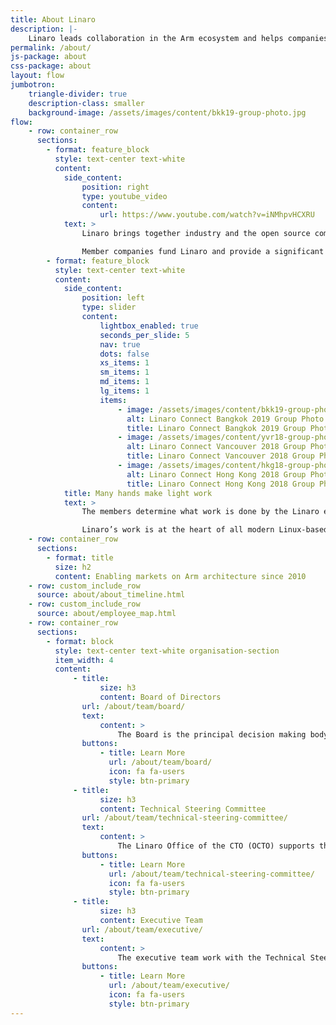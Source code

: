 ```yaml
---
title: About Linaro
description: |-
    Linaro leads collaboration in the Arm ecosystem and helps companies work with the latest open source technology.
permalink: /about/
js-package: about
css-package: about
layout: flow
jumbotron:
    triangle-divider: true
    description-class: smaller
    background-image: /assets/images/content/bkk19-group-photo.jpg
flow:
    - row: container_row
      sections:
        - format: feature_block
          style: text-center text-white
          content:
            side_content:
                position: right
                type: youtube_video
                content:
                    url: https://www.youtube.com/watch?v=iNMhpvHCXRU
            text: >
                Linaro brings together industry and the open source community to work on key projects, deliver great tools, reduce industry wide fragmentation and redundant effort, and provide common software foundations for all. The mission is not exclusive to Arm – Linaro can work on other architectures and technologies where the work benefits Linaro members and the Arm ecosystem.

                Member companies fund Linaro and provide a significant proportion of its engineering resources as assignees who work full time on Linaro projects and member engineers who work on member-sponsored projects. Linaro’s engineering team, including contributed member resources, consists of about 300 software developers. Linaro engages with the broader open source community on a daily basis on IRC, mailing lists and at industry events, including at its own Linaro Connect events. The work page provides an overview of, and links to more information about, Linaro’s organization, groups, projects and initiatives.
        - format: feature_block
          style: text-center text-white
          content:
            side_content:
                position: left
                type: slider
                content:
                    lightbox_enabled: true
                    seconds_per_slide: 5
                    nav: true
                    dots: false
                    xs_items: 1
                    sm_items: 1
                    md_items: 1
                    lg_items: 1
                    items:
                        - image: /assets/images/content/bkk19-group-photo.jpg
                          alt: Linaro Connect Bangkok 2019 Group Photo
                          title: Linaro Connect Bangkok 2019 Group Photo
                        - image: /assets/images/content/yvr18-group-photo.jpg
                          alt: Linaro Connect Vancouver 2018 Group Photo
                          title: Linaro Connect Vancouver 2018 Group Photo
                        - image: /assets/images/content/hkg18-group-photo-optimized.jpg
                          alt: Linaro Connect Hong Kong 2018 Group Photo
                          title: Linaro Connect Hong Kong 2018 Group Photo
            title: Many hands make light work
            text: >
                The members determine what work is done by the Linaro engineering team. As the number of Linaro members increases, the company’s capacity to provide engineering solutions grows and so the return on a member’s investment increases. This results in more common engineering work being completed by the Linaro engineers, enabling the members to focus more of their own resources on innovation and differentiation.

                Linaro’s work is at the heart of all modern Linux-based devices running on Arm processors, including Android smartphones and tablets. As markets for Arm processors develop, new opportunities for collaborative engineering are created around Linux and other open source operating systems. These opportunities include software stacks and tools in mobile, networking, servers, the digital home and IoT.
    - row: container_row
      sections:
        - format: title
          size: h2
          content: Enabling markets on Arm architecture since 2010
    - row: custom_include_row
      source: about/about_timeline.html
    - row: custom_include_row
      source: about/employee_map.html
    - row: container_row
      sections:
        - format: block
          style: text-center text-white organisation-section
          item_width: 4
          content:
              - title:
                    size: h3
                    content: Board of Directors
                url: /about/team/board/
                text:
                    content: >
                        The Board is the principal decision making body and focuses on ensuring the organization is moving toward its strategic mission through a combination of industry
                buttons:
                    - title: Learn More
                      url: /about/team/board/
                      icon: fa fa-users
                      style: btn-primary
              - title:
                    size: h3
                    content: Technical Steering Committee
                url: /about/team/technical-steering-committee/
                text:
                    content: >
                        The Linaro Office of the CTO (OCTO) supports the TSC in determining Linaro’s technical strategy, ensuring technical coherency across Linaro’s engineering activities
                buttons:
                    - title: Learn More
                      url: /about/team/technical-steering-committee/
                      icon: fa fa-users
                      style: btn-primary
              - title:
                    size: h3
                    content: Executive Team
                url: /about/team/executive/
                text:
                    content: >
                        The executive team work with the Technical Steering Committee and Linaro members to translate strategy and resources into deliverables. They are responsible for the...
                buttons:
                    - title: Learn More
                      url: /about/team/executive/
                      icon: fa fa-users
                      style: btn-primary
---
```


